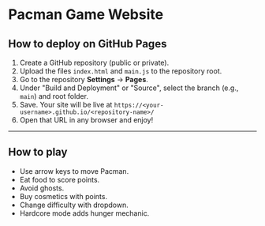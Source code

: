 
# Pacman Game Website

## How to deploy on GitHub Pages

1. Create a GitHub repository (public or private).
2. Upload the files `index.html` and `main.js` to the repository root.
3. Go to the repository **Settings** → **Pages**.
4. Under "Build and Deployment" or "Source", select the branch (e.g., `main`) and root folder.
5. Save. Your site will be live at `https://<your-username>.github.io/<repository-name>/`
6. Open that URL in any browser and enjoy!

---

## How to play

- Use arrow keys to move Pacman.
- Eat food to score points.
- Avoid ghosts.
- Buy cosmetics with points.
- Change difficulty with dropdown.
- Hardcore mode adds hunger mechanic.
